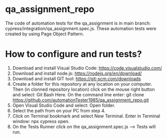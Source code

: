 # qa_assignment_repo
The code of automation tests for the qa_assignment is in main branch: cypress/integration/qa_assignment.spec.js. These automation tests were created by using Page Object Pattern. 

# How to configure and run tests?
1. Download and install Visual Studio Code: https://code.visualstudio.com/
2. Download and install node.js: https://nodejs.org/en/download/
3. Download and install GIT tool: https://git-scm.com/downloads
4. Create a folder for this repository at any location on your computer. Then (in clonned repository location) click on the mouse right button and select:  Git Bash Here. On the command line enter: git clone https://github.com/automationTester1985/qa_assignment_repo.git
5. Open Visual Studio Code and select: Open folder.
6. Select the path from on your PC from step 4.
7. Click on Terminal bookmark and select New Terminal. Enter in Terminal window: npx cypress open.
8. On the Tests Runner click on the qa_assignment.spec.js  --> Tests will run.

